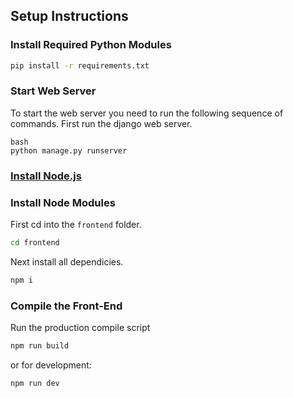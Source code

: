 ## Setup Instructions

### Install Required Python Modules

```bash
pip install -r requirements.txt
```
### Start Web Server

To start the web server you need to run the following sequence of commands.
First run the django web server.
```
bash
python manage.py runserver
```

### [Install Node.js](https://nodejs.org/en/)

### Install Node Modules

First cd into the ```frontend``` folder.
```bash
cd frontend
```
Next install all dependicies.
```bash
npm i
```

### Compile the Front-End

Run the production compile script
```bash
npm run build
```
or for development:
```bash
npm run dev
```
